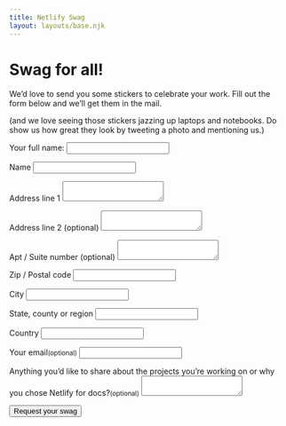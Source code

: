 ```yaml
---
title: Netlify Swag
layout: layouts/base.njk
---
```


# Swag for all!

We’d love to send you some stickers to celebrate your work. Fill out the form below and we’ll get them in the mail.

(and we love seeing those stickers jazzing up laptops and notebooks. Do show us how great they look by tweeting a photo and mentioning us.)

<form name="swag-for-docs" netlify-honeypot="full-name" action="/thanks" netlify>
  <p class="honey">
    <label>Your full name: <input name="full-name"></label>
    <input type="hidden" name="tab" id="tab" value="1">
  </p>
  <p>
    <label for="name">Name</label>
    <input type="text" name="name" id="name">
  </p>
  <p>
    <label for="address-1">Address line 1</label>
    <textarea name="address-1" id="addres-1"></textarea>
  </p>
  <p>
    <label for="address-2">Address line 2 (optional)</label>
    <textarea name="address-2" id="address-2"></textarea>
  </p>
  <p>
    <label for="apt-number">Apt / Suite number (optional)</label>
    <textarea name="apt-number" id="apt-number"></textarea>
  </p>
  <p>
    <label for="zip">Zip / Postal code</label>
    <input type="text" name="zip" id="zip">
  </p>
  <p>
    <label for="city">City</label>
    <input type="text" name="city" id="city">
  </p>
  <p>
    <label for="state">State, county or region</label>
    <input type="text" name="state" id="state">
  </p>
  <p>
    <label for="country">Country</label>
    <input type="text" name="country" id="country">
  </p>
  <p>
    <label for="email">Your email<small>(optional)</small></label>
    <input type="email" name="email" id="email">
  </p>
  <p>
    <label for="comments">Anything you’d like to share about the projects you’re working on or why you chose Netlify for docs?<small>(optional)</small></label>
    <textarea name="comments" id="comments"></textarea>
  </p>
  <p>
    <button type="submit" class="button">Request your swag</button>
  </p>
</form>

